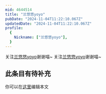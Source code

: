 ```yaml
---
mid: 4644514
title: "兰悠悠yoyo"
pubDate: "2024-11-04T11:22:10.067Z"
updatedDate: "2024-11-04T11:22:10.067Z"
profile:
  {
    Nickname: ["兰悠悠yoyo"],
  }
---
```


关注[兰悠悠yoyo](https://space.bilibili.com/4644514)谢谢喵~ 关注[兰悠悠yoyo](https://space.bilibili.com/4644514)谢谢喵~

## 此条目有待补充
你可以在[这里](https://github.com/Yuhanawa/VTuber.ICU-Content/edit/master/v/兰悠悠yoyo/index.md)编辑本文
